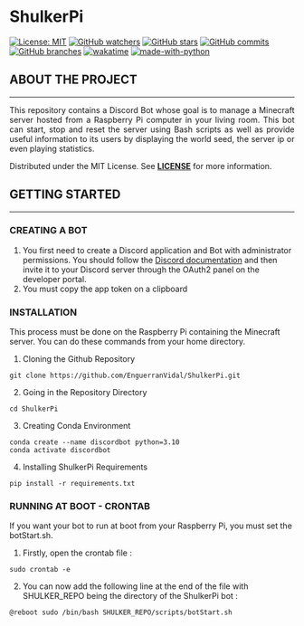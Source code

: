 # ShulkerPi

[![License: MIT](https://img.shields.io/badge/License-MIT-yellow.svg)](https://opensource.org/licenses/MIT) [![GitHub watchers](https://badgen.net/github/watchers/EnguerranVidal/ShulkerPi/)](https://GitHub.com/EnguerranVidal/ShulkerPi/watchers/) [![GitHub stars](https://badgen.net/github/stars/EnguerranVidal/ShulkerPi)](https://GitHub.com/EnguerranVidal/ShulkerPi/stargazers/) [![GitHub commits](https://badgen.net/github/commits/EnguerranVidal/ShulkerPi)](https://github.com/EnguerranVidal/ShulkerPi/) [![GitHub branches](https://badgen.net/github/branches/EnguerranVidal/ShulkerPi)](https://github.com/EnguerranVidal/ShulkerPi/) [![wakatime](https://wakatime.com/badge/user/d1fb42e6-38e1-489b-a7b0-fa05747ea94a/project/018d27ae-4295-4e1c-ae4d-a11ecace9b70.svg)](https://wakatime.com/badge/user/d1fb42e6-38e1-489b-a7b0-fa05747ea94a/project/018d27ae-4295-4e1c-ae4d-a11ecace9b70) [![made-with-python](https://img.shields.io/badge/Made%20with-Python-1f425f.svg)](https://www.python.org/)


## ABOUT THE PROJECT
___
<div style="text-align: justify;">

This repository contains a Discord Bot whose goal is to manage a Minecraft server hosted from a Raspberry Pi computer in your living room. This bot can start, stop and reset the server using Bash scripts as well as provide useful information to its users by displaying the world seed, the server ip or even playing statistics.

Distributed under the MIT License. See **[LICENSE](https://github.com/EnguerranVidal/ShulkerPi/blob/main/LICENSE)** 
for more information.

</div>

## GETTING STARTED
___
### CREATING A BOT
1. You first need to create a Discord application and Bot with administrator permissions. You should follow the [Discord documentation](https://discord.com/developers/docs/intro) and then invite it to your Discord server through the OAuth2 panel on the developer portal.
2. You must copy the app token on a clipboard



### INSTALLATION
This process must be done on the Raspberry Pi containing the Minecraft server. You can do these commands from your home directory.
1. Cloning the Github Repository
```
git clone https://github.com/EnguerranVidal/ShulkerPi.git
```
2. Going in the Repository Directory
```
cd ShulkerPi
```
3. Creating Conda Environment
```
conda create --name discordbot python=3.10
conda activate discordbot
```
4. Installing ShulkerPi Requirements
```
pip install -r requirements.txt
```

### RUNNING AT BOOT - CRONTAB

If you want your bot to run at boot from your Raspberry Pi, you must set the botStart.sh.

1. Firstly, open the crontab file :
```
sudo crontab -e
```

2. You can now add the following line at the end of the file with SHULKER_REPO being the directory of the ShulkerPi bot :
```
@reboot sudo /bin/bash SHULKER_REPO/scripts/botStart.sh
```

